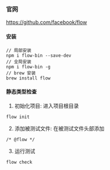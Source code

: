 ### 官网
https://github.com/facebook/flow

#### 安装
```
// 局部安装
npm i flow-bin --save-dev
// 全局安装
npm i flow-bin -g
// brew 安装
brew install flow
```

#### 静态类型检查
1. 初始化项目: 进入项目根目录
```
flow init
```

2. 添加被测试文件: 在被测试文件头部添加
```
/* @flow */
```
3. 运行测试
```
flow check
```
